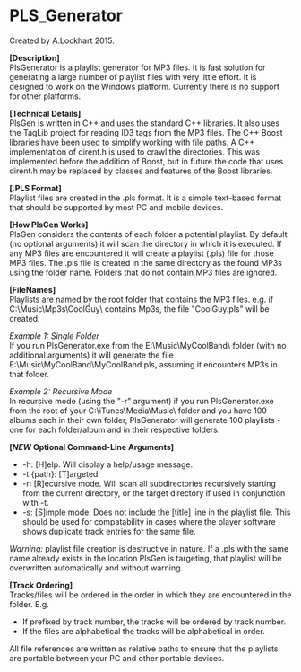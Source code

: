 # PLS_Generator
Created by A.Lockhart 2015. 

**[Description]**
<br>PlsGenerator is a playlist generator for MP3 files. It is fast solution for generating a large number of 
playlist files with very little effort. It is designed to work on the Windows platform. 
Currently there is no support for other platforms. 

**[Technical Details]**
<br>PlsGen is written in C++ and uses the standard C++ libraries. 
It also uses the TagLib project for reading ID3 tags from the MP3 files. 
The C++ Boost libraries have been used to simplify working with file paths. 
A C++ implementation of dirent.h is used to crawl the directories. This was implemented
before the addition of Boost, but in future the code that uses dirent.h may be replaced by 
classes and features of the Boost libraries. 

**[.PLS Format]**
<br>Playlist files are created in the .pls format. 
It is a simple text-based format that should be supported by most PC and mobile devices.

**[How PlsGen Works]**
<br>PlsGen considers the contents of each folder a potential playlist. 
By default (no optional arguments) it will scan the directory in which it is executed. If any MP3 files are encountered it will create a playlist (.pls) file for those MP3 files. The .pls file is created in the same directory as the found MP3s using the folder name. Folders that do not contain MP3 files are ignored. 

**[FileNames]**
<br>Playlists are named by the root folder that contains the MP3 files. 
e.g. if C:\Music\Mp3s\CoolGuy\ contains Mp3s, the file "CoolGuy.pls" will be created.

*Example 1: Single Folder* 
<br>If you run PlsGenerator.exe from the E:\Music\MyCoolBand\ folder (with no additional arguments) it will generate the file E:\Music\MyCoolBand\MyCoolBand.pls, assuming it encounters MP3s in that folder. 

*Example 2: Recursive Mode* 
<br>In recursive mode (using the "-r" argument) if you run PlsGenerator.exe from the root of your C:\iTunes\Media\Music\ folder and you have 100 albums each in their own folder, PlsGenerator will generate 100 playlists - one for each folder/album
and in their respective folders. 

**[*NEW* Optional Command-Line Arguments]**
- -h: [H]elp. Will display a help/usage message.
- -t {path}: [T]argeted
- -r: [R]ecursive mode. Will scan all subdirectories recursively starting from the current directory, or the target directory if used in conjunction with -t. 
- -s: [S]imple mode. Does not include the [title] line in the playlist file. This should be used for compatability in cases where the player software shows duplicate track entries for the same file. 

*Warning:* playlist file creation is destructive in nature. If a .pls with the same name already exists in 
the location PlsGen is targeting, that playlist will be overwritten automatically and without warning. 

**[Track Ordering]**
<br>Tracks/files will be ordered in the order in which they are encountered in the folder. 
E.g. 
- If prefixed by track number, the tracks will be ordered by track number. 
- If the files are alphabetical the tracks will be alphabetical in order. 

All file references are written as relative paths to ensure that the playlists are portable
between your PC and other portable devices. 

